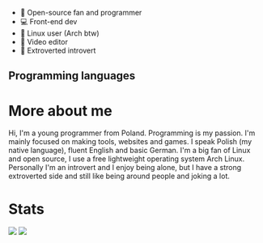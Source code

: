 - 📂 Open-source fan and programmer
- 💻 Front-end dev
- 🐧 Linux user (Arch btw)
- 🎥 Video editor
- 👤 Extroverted introvert

## Programming languages

# More about me
Hi, I'm a young programmer from Poland.
Programming is my passion. I'm mainly focused on making tools, websites and games.
I speak Polish (my native language), fluent English and basic German.
I'm a big fan of Linux and open source, I use a free lightweight operating system Arch Linux.
Personally I'm an introvert and I enjoy being alone, but I have a strong extroverted side and still like being around people and joking a lot. 

# Stats
[![](https://github-readme-stats.vercel.app/api?username=Wolfyxon&count_private=true&show_icons=true&bg_color=212121&text_color=C70303&icon_color=FFFFFF&border_color=FF0000&ring_color=C70303&title_color=7A05BD)](https://github.com/anuraghazra/github-readme-stats)
[![](https://github-readme-stats.vercel.app/api/top-langs/?username=Wolfyxon&layout=compact&bg_color=212121&text_color=FFFFFF&icon_color=FF0000&border_color=FF0000&ring_color=C70303&title_color=7A05BD&langs_count=10)](https://github.com/anuraghazra/github-readme-stats)
